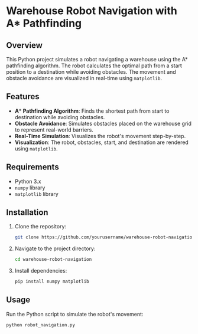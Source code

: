 # Warehouse Robot Navigation with A* Pathfinding

## Overview
This Python project simulates a robot navigating a warehouse using the A* pathfinding algorithm. The robot calculates the optimal path from a start position to a destination while avoiding obstacles. The movement and obstacle avoidance are visualized in real-time using `matplotlib`.

## Features
- **A*** **Pathfinding Algorithm**: Finds the shortest path from start to destination while avoiding obstacles.
- **Obstacle Avoidance**: Simulates obstacles placed on the warehouse grid to represent real-world barriers.
- **Real-Time Simulation**: Visualizes the robot's movement step-by-step.
- **Visualization**: The robot, obstacles, start, and destination are rendered using `matplotlib`.

## Requirements
- Python 3.x
- `numpy` library
- `matplotlib` library

## Installation

1. Clone the repository:
   ```bash
   git clone https://github.com/yourusername/warehouse-robot-navigation.git

2. Navigate to the project directory:
   ```bash
   cd warehouse-robot-navigation

3. Install dependencies:
   ```bash
   pip install numpy matplotlib

## Usage

Run the Python script to simulate the robot's movement:       
```bash
python robot_navigation.py


